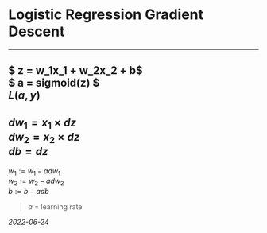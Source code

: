 # Logistic Regression Gradient Descent
------
$ z = w_1x_1 + w_2x_2 + b$   
$ a = sigmoid(z) $   
$L(a,y)$ 
------  
$dw_1 = x_1 × dz$   
$dw_2 = x_2 × dz$   
$db = dz$   
------   
$w_1 := w_1 - adw_1$   
$w_2 := w_2 - adw_2$           
$b := b - adb$
>$a$ = learning rate

*2022-06-24*
